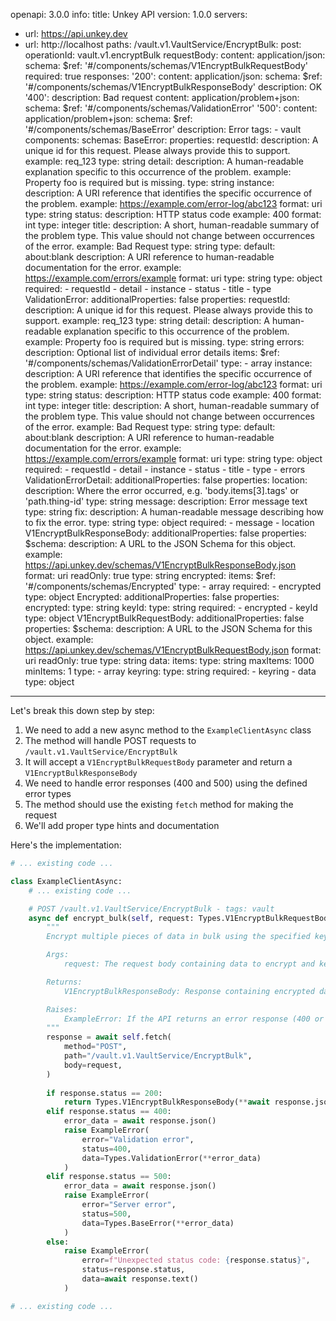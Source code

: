 openapi: 3.0.0
info:
  title: Unkey API
  version: 1.0.0
servers:
  - url: https://api.unkey.dev
  - url: http://localhost
paths:
  /vault.v1.VaultService/EncryptBulk:
    post:
      operationId: vault.v1.encryptBulk
      requestBody:
        content:
          application/json:
            schema:
              $ref: '#/components/schemas/V1EncryptBulkRequestBody'
        required: true
      responses:
        '200':
          content:
            application/json:
              schema:
                $ref: '#/components/schemas/V1EncryptBulkResponseBody'
          description: OK
        '400':
          description: Bad request
          content:
            application/problem+json:
              schema:
                $ref: '#/components/schemas/ValidationError'
        '500':
          content:
            application/problem+json:
              schema:
                $ref: '#/components/schemas/BaseError'
          description: Error
      tags:
        - vault
components:
  schemas:
    BaseError:
      properties:
        requestId:
          description: A unique id for this request. Please always provide this to support.
          example: req_123
          type: string
        detail:
          description: A human-readable explanation specific to this occurrence of the problem.
          example: Property foo is required but is missing.
          type: string
        instance:
          description: A URI reference that identifies the specific occurrence of the problem.
          example: https://example.com/error-log/abc123
          format: uri
          type: string
        status:
          description: HTTP status code
          example: 400
          format: int
          type: integer
        title:
          description: A short, human-readable summary of the problem type. This value should not change between occurrences of the error.
          example: Bad Request
          type: string
        type:
          default: about:blank
          description: A URI reference to human-readable documentation for the error.
          example: https://example.com/errors/example
          format: uri
          type: string
      type: object
      required:
        - requestId
        - detail
        - instance
        - status
        - title
        - type
    ValidationError:
      additionalProperties: false
      properties:
        requestId:
          description: A unique id for this request. Please always provide this to support.
          example: req_123
          type: string
        detail:
          description: A human-readable explanation specific to this occurrence of the problem.
          example: Property foo is required but is missing.
          type: string
        errors:
          description: Optional list of individual error details
          items:
            $ref: '#/components/schemas/ValidationErrorDetail'
          type:
            - array
        instance:
          description: A URI reference that identifies the specific occurrence of the problem.
          example: https://example.com/error-log/abc123
          format: uri
          type: string
        status:
          description: HTTP status code
          example: 400
          format: int
          type: integer
        title:
          description: A short, human-readable summary of the problem type. This value should not change between occurrences of the error.
          example: Bad Request
          type: string
        type:
          default: about:blank
          description: A URI reference to human-readable documentation for the error.
          example: https://example.com/errors/example
          format: uri
          type: string
      type: object
      required:
        - requestId
        - detail
        - instance
        - status
        - title
        - type
        - errors
    ValidationErrorDetail:
      additionalProperties: false
      properties:
        location:
          description: Where the error occurred, e.g. 'body.items[3].tags' or 'path.thing-id'
          type: string
        message:
          description: Error message text
          type: string
        fix:
          description: A human-readable message describing how to fix the error.
          type: string
      type: object
      required:
        - message
        - location
    V1EncryptBulkResponseBody:
      additionalProperties: false
      properties:
        $schema:
          description: A URL to the JSON Schema for this object.
          example: https://api.unkey.dev/schemas/V1EncryptBulkResponseBody.json
          format: uri
          readOnly: true
          type: string
        encrypted:
          items:
            $ref: '#/components/schemas/Encrypted'
          type:
            - array
      required:
        - encrypted
      type: object
    Encrypted:
      additionalProperties: false
      properties:
        encrypted:
          type: string
        keyId:
          type: string
      required:
        - encrypted
        - keyId
      type: object
    V1EncryptBulkRequestBody:
      additionalProperties: false
      properties:
        $schema:
          description: A URL to the JSON Schema for this object.
          example: https://api.unkey.dev/schemas/V1EncryptBulkRequestBody.json
          format: uri
          readOnly: true
          type: string
        data:
          items:
            type: string
          maxItems: 1000
          minItems: 1
          type:
            - array
        keyring:
          type: string
      required:
        - keyring
        - data
      type: object

---
Let's break this down step by step:

1. We need to add a new async method to the `ExampleClientAsync` class
2. The method will handle POST requests to `/vault.v1.VaultService/EncryptBulk`
3. It will accept a `V1EncryptBulkRequestBody` parameter and return a `V1EncryptBulkResponseBody`
4. We need to handle error responses (400 and 500) using the defined error types
5. The method should use the existing `fetch` method for making the request
6. We'll add proper type hints and documentation

Here's the implementation:

```python:client.py
# ... existing code ...

class ExampleClientAsync:
    # ... existing code ...

    # POST /vault.v1.VaultService/EncryptBulk - tags: vault
    async def encrypt_bulk(self, request: Types.V1EncryptBulkRequestBody) -> Types.V1EncryptBulkResponseBody:
        """
        Encrypt multiple pieces of data in bulk using the specified keyring.

        Args:
            request: The request body containing data to encrypt and keyring identifier

        Returns:
            V1EncryptBulkResponseBody: Response containing encrypted data

        Raises:
            ExampleError: If the API returns an error response (400 or 500)
        """
        response = await self.fetch(
            method="POST",
            path="/vault.v1.VaultService/EncryptBulk",
            body=request,
        )
        
        if response.status == 200:
            return Types.V1EncryptBulkResponseBody(**await response.json())
        elif response.status == 400:
            error_data = await response.json()
            raise ExampleError(
                error="Validation error",
                status=400,
                data=Types.ValidationError(**error_data)
            )
        elif response.status == 500:
            error_data = await response.json()
            raise ExampleError(
                error="Server error",
                status=500,
                data=Types.BaseError(**error_data)
            )
        else:
            raise ExampleError(
                error=f"Unexpected status code: {response.status}",
                status=response.status,
                data=await response.text()
            )

# ... existing code ...
```